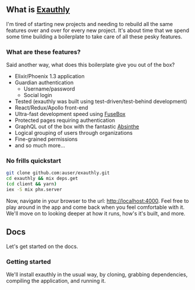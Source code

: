 ## What is [Exauthly](http://github.com/auser/exauthly)

I'm tired of starting new projects and needing to rebuild all the same features over and over for every new project. It's about time that we spend some time building a boilerplate to take care of all these pesky features.

### What are these features?

Said another way, what does this boilerplate give you out of the box?

* Elixir/Phoenix 1.3 application
* Guardian authentication
  * Username/password
  * Social login
* Tested (exauthly was built using test-driven/test-behind development)
* React/Redux/Apollo front-end
* Ultra-fast development speed using [FuseBox](http://fuse-box.org/)
* Protected pages requiring authentication
* GraphQL out of the box with the fantastic [Absinthe](http://absinthe-graphql.org/)
* Logical grouping of users through organizations
* Fine-grained permissions
* and so much more...

### No frills quickstart

```bash
git clone github.com:auser/exauthly.git
cd exauthly && mix deps.get
(cd client && yarn)
iex -S mix phx.server
```

Now, navigate in your browser to the url: [http://localhost:4000](http://localhost:4000). Feel free to play around in the app and come back when you feel comfortable with it. We'll move on to looking deeper at how it runs, how's it's built, and more.

## Docs

Let's get started on the docs.

### Getting started

We'll install exauthly in the usual way, by cloning, grabbing dependencies, compiling the application, and running it.
